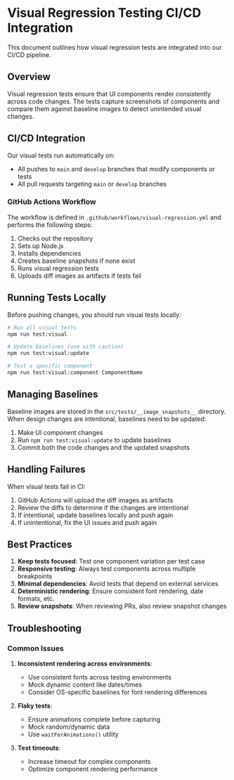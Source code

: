 
# Visual Regression Testing CI/CD Integration

This document outlines how visual regression tests are integrated into our CI/CD pipeline.

## Overview

Visual regression tests ensure that UI components render consistently across code changes. The tests capture screenshots of components and compare them against baseline images to detect unintended visual changes.

## CI/CD Integration

Our visual tests run automatically on:
- All pushes to `main` and `develop` branches that modify components or tests
- All pull requests targeting `main` or `develop` branches

### GitHub Actions Workflow

The workflow is defined in `.github/workflows/visual-regression.yml` and performs the following steps:

1. Checks out the repository
2. Sets up Node.js
3. Installs dependencies
4. Creates baseline snapshots if none exist
5. Runs visual regression tests
6. Uploads diff images as artifacts if tests fail

## Running Tests Locally

Before pushing changes, you should run visual tests locally:

```bash
# Run all visual tests
npm run test:visual

# Update baselines (use with caution)
npm run test:visual:update

# Test a specific component
npm run test:visual:component ComponentName
```

## Managing Baselines

Baseline images are stored in the `src/tests/__image_snapshots__` directory. When design changes are intentional, baselines need to be updated:

1. Make UI component changes
2. Run `npm run test:visual:update` to update baselines
3. Commit both the code changes and the updated snapshots

## Handling Failures

When visual tests fail in CI:

1. GitHub Actions will upload the diff images as artifacts
2. Review the diffs to determine if the changes are intentional
3. If intentional, update baselines locally and push again
4. If unintentional, fix the UI issues and push again

## Best Practices

1. **Keep tests focused**: Test one component variation per test case
2. **Responsive testing**: Always test components across multiple breakpoints
3. **Minimal dependencies**: Avoid tests that depend on external services
4. **Deterministic rendering**: Ensure consistent font rendering, date formats, etc.
5. **Review snapshots**: When reviewing PRs, also review snapshot changes

## Troubleshooting

### Common Issues

1. **Inconsistent rendering across environments**:
   - Use consistent fonts across testing environments
   - Mock dynamic content like dates/times
   - Consider OS-specific baselines for font rendering differences

2. **Flaky tests**:
   - Ensure animations complete before capturing
   - Mock random/dynamic data
   - Use `waitForAnimations()` utility

3. **Test timeouts**:
   - Increase timeout for complex components
   - Optimize component rendering performance
